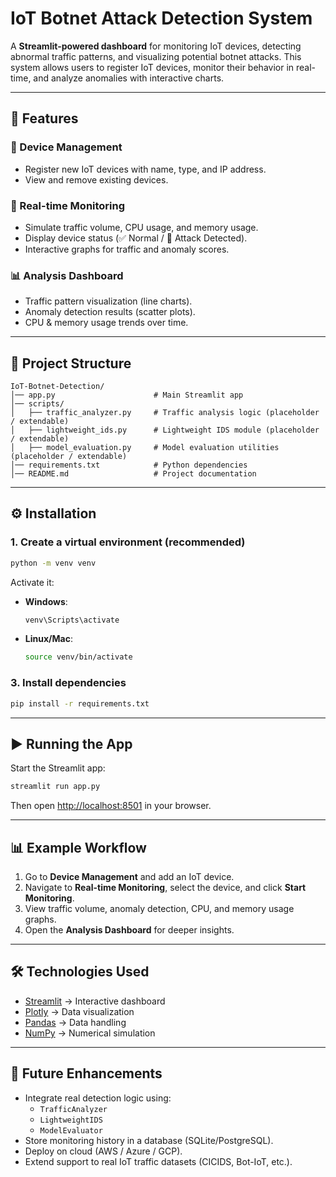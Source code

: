 # IoT Botnet Attack Detection System  

A **Streamlit-powered dashboard** for monitoring IoT devices, detecting abnormal traffic patterns, and visualizing potential botnet attacks. This system allows users to register IoT devices, monitor their behavior in real-time, and analyze anomalies with interactive charts.  

---

## 📌 Features  

### 🔧 Device Management  
- Register new IoT devices with name, type, and IP address.  
- View and remove existing devices.  

### 📡 Real-time Monitoring  
- Simulate traffic volume, CPU usage, and memory usage.  
- Display device status (✅ Normal / 🚨 Attack Detected).  
- Interactive graphs for traffic and anomaly scores.  

### 📊 Analysis Dashboard  
- Traffic pattern visualization (line charts).  
- Anomaly detection results (scatter plots).  
- CPU & memory usage trends over time.  

---

## 📂 Project Structure  

```
IoT-Botnet-Detection/
│── app.py                      # Main Streamlit app  
│── scripts/  
│   ├── traffic_analyzer.py     # Traffic analysis logic (placeholder / extendable)  
│   ├── lightweight_ids.py      # Lightweight IDS module (placeholder / extendable)  
│   ├── model_evaluation.py     # Model evaluation utilities (placeholder / extendable)  
│── requirements.txt            # Python dependencies  
│── README.md                   # Project documentation  
```

---

## ⚙️ Installation  

### 1. Create a virtual environment (recommended)  
```bash
python -m venv venv
```

Activate it:  
- **Windows**:  
  ```bash
  venv\Scripts\activate
  ```
- **Linux/Mac**:  
  ```bash
  source venv/bin/activate
  ```

### 3. Install dependencies  
```bash
pip install -r requirements.txt
```

---

## ▶️ Running the App  

Start the Streamlit app:  
```bash
streamlit run app.py
```

Then open [http://localhost:8501](http://localhost:8501) in your browser.  

---

## 📊 Example Workflow  

1. Go to **Device Management** and add an IoT device.  
2. Navigate to **Real-time Monitoring**, select the device, and click **Start Monitoring**.  
3. View traffic volume, anomaly detection, CPU, and memory usage graphs.  
4. Open the **Analysis Dashboard** for deeper insights.  

---

## 🛠️ Technologies Used  

- [Streamlit](https://streamlit.io/) → Interactive dashboard  
- [Plotly](https://plotly.com/python/) → Data visualization  
- [Pandas](https://pandas.pydata.org/) → Data handling  
- [NumPy](https://numpy.org/) → Numerical simulation  

---

## 🔮 Future Enhancements  

- Integrate real detection logic using:  
  - `TrafficAnalyzer`  
  - `LightweightIDS`  
  - `ModelEvaluator`  
- Store monitoring history in a database (SQLite/PostgreSQL).  
- Deploy on cloud (AWS / Azure / GCP).  
- Extend support to real IoT traffic datasets (CICIDS, Bot-IoT, etc.).  
